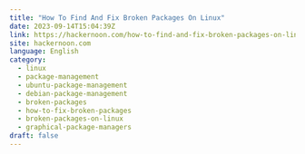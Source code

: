 ```yaml
---
title: "How To Find And Fix Broken Packages On Linux"
date: 2023-09-14T15:04:39Z
link: https://hackernoon.com/how-to-find-and-fix-broken-packages-on-linux?source=rss&utm_medium=RSS&utm_source=news.12bit.vn
site: hackernoon.com
language: English
category:
  - linux
  - package-management
  - ubuntu-package-management
  - debian-package-management
  - broken-packages
  - how-to-fix-broken-packages
  - broken-packages-on-linux
  - graphical-package-managers
draft: false
---
```


